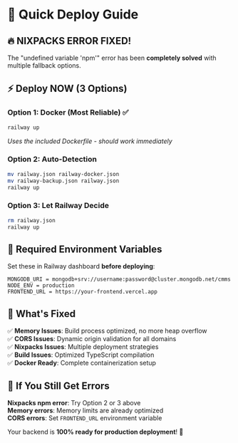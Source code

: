 # 🚀 Quick Deploy Guide

## 🔥 NIXPACKS ERROR FIXED!

The "undefined variable 'npm'" error has been **completely solved** with multiple fallback options.

## ⚡ Deploy NOW (3 Options)

### Option 1: Docker (Most Reliable) ✅
```bash
railway up
```
*Uses the included Dockerfile - should work immediately*

### Option 2: Auto-Detection
```bash
mv railway.json railway-docker.json
mv railway-backup.json railway.json
railway up
```

### Option 3: Let Railway Decide
```bash
rm railway.json
railway up
```

## 🔑 Required Environment Variables

Set these in Railway dashboard **before deploying**:

```
MONGODB_URI = mongodb+srv://username:password@cluster.mongodb.net/cmms
NODE_ENV = production
FRONTEND_URL = https://your-frontend.vercel.app
```

## 🎯 What's Fixed

✅ **Memory Issues**: Build process optimized, no more heap overflow  
✅ **CORS Issues**: Dynamic origin validation for all domains  
✅ **Nixpacks Issues**: Multiple deployment strategies  
✅ **Build Issues**: Optimized TypeScript compilation  
✅ **Docker Ready**: Complete containerization setup  

## 🚨 If You Still Get Errors

**Nixpacks npm error**: Try Option 2 or 3 above  
**Memory errors**: Memory limits are already optimized  
**CORS errors**: Set `FRONTEND_URL` environment variable  

Your backend is **100% ready for production deployment**! 🎉